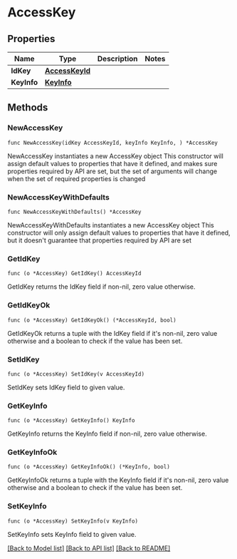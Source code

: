# AccessKey

## Properties

Name | Type | Description | Notes
------------ | ------------- | ------------- | -------------
**IdKey** | [**AccessKeyId**](AccessKeyId.md) |  | 
**KeyInfo** | [**KeyInfo**](KeyInfo.md) |  | 

## Methods

### NewAccessKey

`func NewAccessKey(idKey AccessKeyId, keyInfo KeyInfo, ) *AccessKey`

NewAccessKey instantiates a new AccessKey object
This constructor will assign default values to properties that have it defined,
and makes sure properties required by API are set, but the set of arguments
will change when the set of required properties is changed

### NewAccessKeyWithDefaults

`func NewAccessKeyWithDefaults() *AccessKey`

NewAccessKeyWithDefaults instantiates a new AccessKey object
This constructor will only assign default values to properties that have it defined,
but it doesn't guarantee that properties required by API are set

### GetIdKey

`func (o *AccessKey) GetIdKey() AccessKeyId`

GetIdKey returns the IdKey field if non-nil, zero value otherwise.

### GetIdKeyOk

`func (o *AccessKey) GetIdKeyOk() (*AccessKeyId, bool)`

GetIdKeyOk returns a tuple with the IdKey field if it's non-nil, zero value otherwise
and a boolean to check if the value has been set.

### SetIdKey

`func (o *AccessKey) SetIdKey(v AccessKeyId)`

SetIdKey sets IdKey field to given value.


### GetKeyInfo

`func (o *AccessKey) GetKeyInfo() KeyInfo`

GetKeyInfo returns the KeyInfo field if non-nil, zero value otherwise.

### GetKeyInfoOk

`func (o *AccessKey) GetKeyInfoOk() (*KeyInfo, bool)`

GetKeyInfoOk returns a tuple with the KeyInfo field if it's non-nil, zero value otherwise
and a boolean to check if the value has been set.

### SetKeyInfo

`func (o *AccessKey) SetKeyInfo(v KeyInfo)`

SetKeyInfo sets KeyInfo field to given value.



[[Back to Model list]](../README.md#documentation-for-models) [[Back to API list]](../README.md#documentation-for-api-endpoints) [[Back to README]](../README.md)


